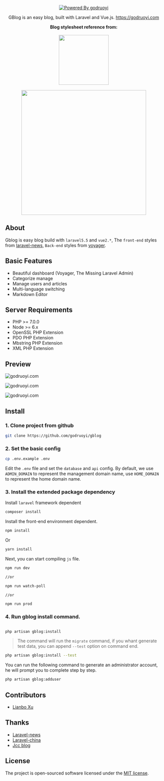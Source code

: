 <p align="center">
    <a href="https://godruoyi.com/">
        <img src="https://godruoyi.com/vendor/images/logo.png" alt="Powered By godruoyi">
    </a>
</p>

<p align="center">GBlog is an easy blog, built with Laravel and Vue.js. <a href="https://godruoyi.com">https://godruoyi.com</a></p>

<p align="center">
  <b>Blog stylesheet reference from:</b>
  <br><br>
  <a href="https://laravel-news.com/">
    <img src="https://godruoyi.com/vendor/images/laravel-news.png" width="160">
  </a>
  <br><br>
  <a href="https://github.com/the-control-group/voyager">
    <img src="https://godruoyi.com/vendor/images/voyager.png" width=400>
  </a>
</p>

## About

Gblog is easy blog build with `laravel5.5` and `vue2.*`, The `front-end` styles from [laravel-news](http://laravel-news.com), `Back-end` styles from [voyager](https://github.com/the-control-group/voyager).

## Basic Features

- Beautiful dashboard (Voyager, The Missing Laravel Admin)
- Categorize manage
- Manage users and articles
- Multi-language switching
- Markdown Editor

## Server Requirements

- PHP >= 7.0.0
- Node >= 6.x
- OpenSSL PHP Extension
- PDO PHP Extension
- Mbstring PHP Extension
- XML PHP Extension

## Preview

![godruoyi.com](https://lccdn.phphub.org/uploads/images/201804/08/5359/RXxxG7g2iC.png)

![godruoyi.com](https://lccdn.phphub.org/uploads/images/201804/08/5359/JGjl4APHkG.png)

![godruoyi.com](https://lccdn.phphub.org/uploads/images/201804/08/5359/vTwI4CTamp.png)

## Install

### 1. Clone project from github

```bash
git clone https://github.com/godruoyi/gblog
```

### 2. Set the basic config

```bash
cp .env.example .env
```

Edit the `.env` file and set the `database` and `api` config. By default, we use `ADMIN_DOMAIN` to  represent the management domain name, use `HOME_DOMAIN` to represent the home domain name.

### 3. Install the extended package dependency

Install `laravel` framework dependent

```bash
composer install
```

Install the front-end environment dependent.

```bash
npm install
```

Or

```bash
yarn install
```

Next, you can start compiling `js` file.

```bash
npm run dev

//or

npm run watch-poll

//or

npm run prod
```

### 4. Run gblog install command.

```bash

php artisan gblog:install

```

> The command will run the `migrate` command, if you whant generate test data, you can append `--test` option on command end.

```bash
php artisan gblog:install --test
```

You can run the following command to generate an administrator account, he will prompt you to complete step by step.

```bash
php artisan gblog:adduser
```

## Contributors

- [Lianbo Xu](https://github.com/godruoyi)

## Thanks

- [Laravel-news](https://laravel-news.com)
- [Laravel-china](laravel-china.org)
- [Jcc blog](https://github.com/jcc/blog)

## License

The project is open-sourced software licensed under the [MIT license](http://opensource.org/licenses/MIT).
